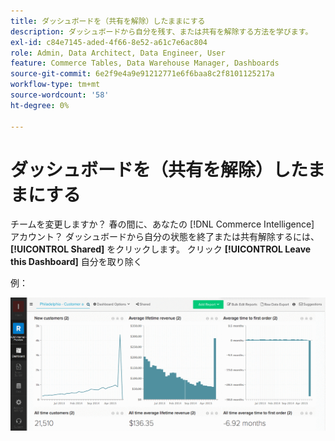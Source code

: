 ```yaml
---
title: ダッシュボードを（共有を解除）したままにする
description: ダッシュボードから自分を残す、または共有を解除する方法を学びます。
exl-id: c84e7145-aded-4f66-8e52-a61c7e6ac804
role: Admin, Data Architect, Data Engineer, User
feature: Commerce Tables, Data Warehouse Manager, Dashboards
source-git-commit: 6e2f9e4a9e91212771e6f6baa8c2f8101125217a
workflow-type: tm+mt
source-wordcount: '58'
ht-degree: 0%

---
```


# ダッシュボードを（共有を解除）したままにする

チームを変更しますか？ 春の間に、あなたの [!DNL Commerce Intelligence] アカウント？ ダッシュボードから自分の状態を終了または共有解除するには、 **[!UICONTROL Shared]** をクリックします。 クリック **[!UICONTROL Leave this Dashboard]** 自分を取り除く

例：

![ダッシュボードを終了](../../assets/Leave_Dashboard.gif)
